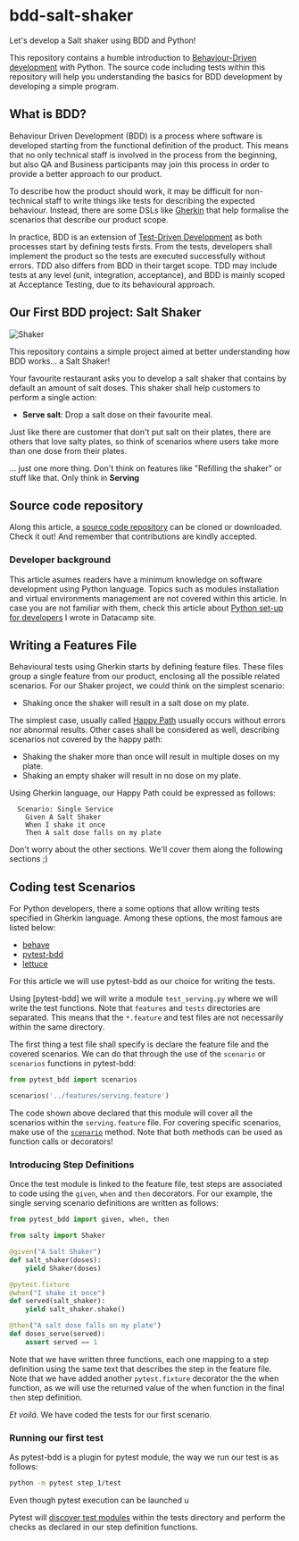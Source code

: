 bdd-salt-shaker
===============

Let's develop a Salt shaker using BDD and Python!

This repository contains a humble introduction to [Behaviour-Driven development][BDD] with Python. The source code including tests within this repository will help you understanding the basics for BDD development by developing a simple program.

## What is BDD?

Behaviour Driven Development (BDD) is a process where software is developed starting from the functional definition of the product. This means that no only technical staff is involved in the process from the beginning, but also QA and Business participants may join this process in order to provide a better approach to our product.

To describe how the product should work, it may be difficult for non-technical staff to write things like tests for describing the expected behaviour. Instead, there are some DSLs like [Gherkin] that help formalise the scenarios that describe our product scope.

In practice, BDD is an extension of [Test-Driven Development][TDD] as both processes start by defining tests firsts. From the tests, developers shall implement the product so the tests are executed successfully without errors. TDD also differs from BDD in their target scope. TDD may include tests at any level (unit, integration, acceptance), and BDD is mainly scoped at Acceptance Testing, due to its behavioural approach.

Our First BDD project: Salt Shaker
----------------------------------

![Shaker][shaker_img]

This repository contains a simple project aimed at better understanding how BDD works... a Salt Shaker!

Your favourite restaurant asks you to develop a salt shaker that contains by default an amount of salt doses. This shaker shall help customers to perform a single action:

* __Serve salt__: Drop a salt dose on their favourite meal.

Just like there are customer that don't put salt on their plates, there are others that love salty plates, so think of scenarios where users take more than one dose from their plates.

... just one more thing. Don't think on features like "Refilling the shaker" or stuff like that. Only think in __Serving__

[shaker_img]: https://static.thenounproject.com/png/41717-200.png

Source code repository
----------------------

Along this article, a [source code repository](https://github.com/andresaco/bdd-salt-shaker) can be cloned or downloaded. Check it out! And remember that contributions are kindly accepted.

### Developer background

This article asumes readers have a minimum knowledge on software development using Python language. Topics such as modules installation and virtual environments management are not covered within this article. In case you are not familiar with them, check this article about [Python set-up for developers](https://www.datacamp.com/community/tutorials/python-developer-set-up) I wrote in Datacamp site.

Writing a Features File
-----------------------

Behavioural tests using Gherkin starts by defining feature files. These files group a single feature from our product, enclosing all the possible related scenarios. For our Shaker project, we could think on the simplest scenario:

* Shaking once the shaker will result in a salt dose on my plate.

 The simplest case, usually called [Happy Path](https://en.wikipedia.org/wiki/Happy_path) usually occurs without errors nor abnormal results. Other cases shall be considered as well, describing scenarios not covered by the happy path:
 
* Shaking the shaker more than once will result in multiple doses on my plate.
* Shaking an empty shaker will result in no dose on my plate.

Using Gherkin language, our Happy Path could be expressed as follows:

```Gherkin
  Scenario: Single Service
    Given A Salt Shaker
    When I shake it once
    Then A salt dose falls on my plate
```

Don't worry about the other sections. We'll cover them along the following sections ;)

Coding test Scenarios
---------------------

For Python developers, there a some options that allow writing tests specified in Gherkin language. Among these options, the most famous are listed below:

* [behave][behave-lib]
* [pytest-bdd][pytest-bdd-lib]
* [lettuce][lettuce-lib]

For this article we will use pytest-bdd as our choice for writing the tests.

Using [pytest-bdd] we will write a module `test_serving.py` where we will write the test functions. Note that `features` and `tests` directories are separated. This means that the `*.feature` and test files are not necessarily within the same directory.

The first thing a test file shall specify is declare the feature file and the covered scenarios. We can do that through the use of the `scenario` or `scenarios` functions in pytest-bdd:

```python
from pytest_bdd import scenarios

scenarios('../features/serving.feature')
```

The code shown above declared that this module will cover all the scenarios within the `serving.feature` file. For covering specific scenarios, make use of the [`scenario`](https://pytest-bdd.readthedocs.io/en/stable/#scenario-decorator) method. Note that both methods can be used as function calls or decorators!

### Introducing Step Definitions

Once the test module is linked to the feature file, test steps are associated to code using the `given`, `when` and `then` decorators. For our example, the single serving scenario definitions are written as follows:

```python
from pytest_bdd import given, when, then

from salty import Shaker

@given("A Salt Shaker")
def salt_shaker(doses):
    yield Shaker(doses)

@pytest.fixture
@when("I shake it once")
def served(salt_shaker):
    yield salt_shaker.shake()

@then("A salt dose falls on my plate")
def doses_serve(served):
    assert served == 1
```

Note that we have written three functions, each one mapping to a step definition using the same text that describes the step in the feature file. Note that we have added another `pytest.fixture` decorator the the when function, as we will use the returned value of the when function in the final `then` step definition.

_Et voilá_. We have coded the tests for our first scenario.

### Running our first test

As pytest-bdd is a plugin for pytest module, the way we run our test is as follows:

```sh
python -m pytest step_1/test
```

Even though pytest execution can be launched u

Pytest will [discover test modules](https://docs.pytest.org/en/latest/goodpractices.html#conventions-for-python-test-discovery) within the tests directory and perform the checks as declared in our step definition functions.



[behave-lib]: https://behave.readthedocs.io/en/latest/
[pytest-bdd-lib]: https://pytest-bdd.readthedocs.io/en/stable/
[lettuce-lib]: http://lettuce.it/tutorial/simple.html
[BDD]: https://en.wikipedia.org/wiki/Behavior-driven_development
[Gherkin]: https://cucumber.io/docs/gherkin/
[TDD]: https://en.wikipedia.org/wiki/Test-driven_development
